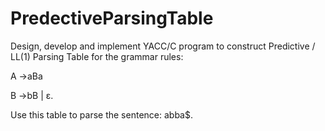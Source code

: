 # PredectiveParsingTable

Design, develop and implement YACC/C program to construct Predictive / LL(1) Parsing Table
for the grammar rules:

A →aBa 

B →bB | ε. 

Use this table to parse the sentence: abba$.
